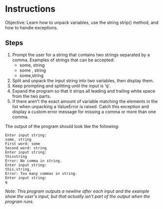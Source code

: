 # Instructions
Objective: Learn how to unpack variables, use the string strip() method, and how to handle exceptions.

## Steps
1. Prompt the user for a string that contains two strings separated by a comma. Examples of strings that can be accepted:
   - some, string
   - some , string
   - some,string
2. Split and unpack the input string into two variables, then display them.
3. Keep prompting and splitting until the input is 'q'.
4. Expand the program so that it strips all leading and trailing white space from the two parts.
5. If there aren't the exact amount of variable matching the elements in the list when unpacking a ValueError is raised. Catch this exception and display a custom error message for missing a comma or more than one comma.

The output of the program should look like the following:
```
Enter input string:
some, string
First word: some
Second word: string
Enter input string:
thisstring
Error: No comma in string.
Enter input string:
this,string,
Error: Too many commas in string.
Enter input string:
q
```
*Note: This program outputs a newline after each input and the example show the user's input, but that actually isn't part of the output when the program runs.*
	